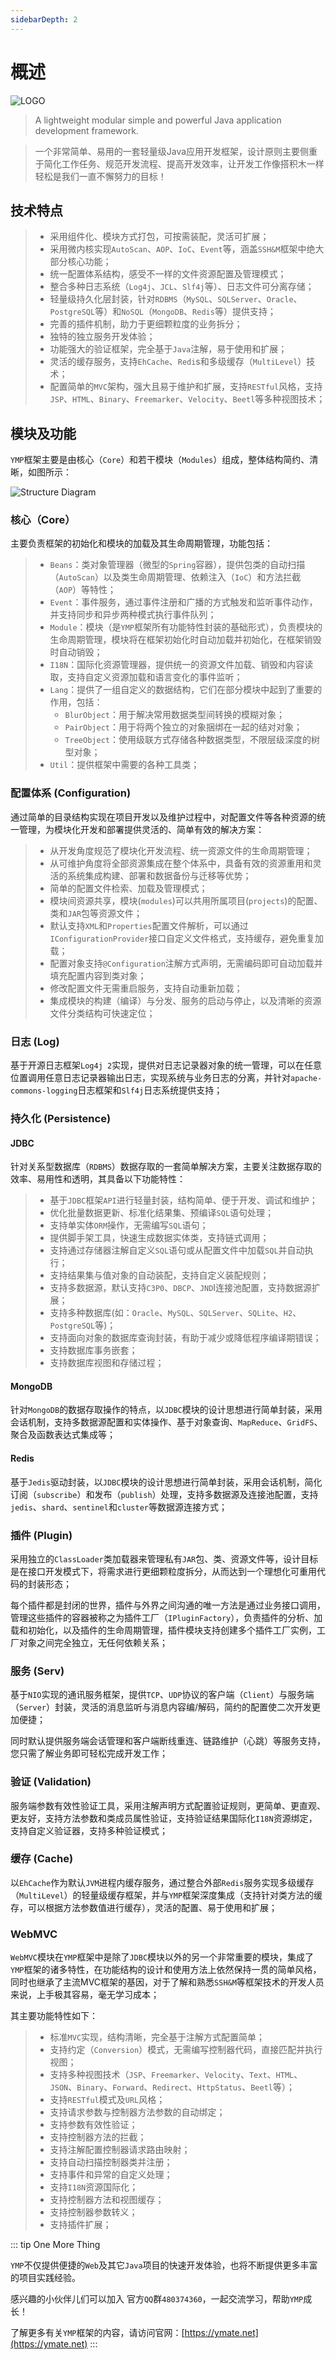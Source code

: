 ```yaml
---
sidebarDepth: 2
---
```


# 概述

<img :src="$withBase('/logo_small.png')" alt="LOGO">

> A lightweight modular simple and powerful Java application development framework.

> 一个非常简单、易用的一套轻量级Java应用开发框架，设计原则主要侧重于简化工作任务、规范开发流程、提高开发效率，让开发工作像搭积木一样轻松是我们一直不懈努力的目标！

## 技术特点

> - 采用组件化、模块方式打包，可按需装配，灵活可扩展；
> - 采用微内核实现`AutoScan`、`AOP`、`IoC`、`Event`等，涵盖`SSH&M`框架中绝大部分核心功能；
> - 统一配置体系结构，感受不一样的文件资源配置及管理模式；
> - 整合多种日志系统（`Log4j`、`JCL`、`Slf4j`等）、日志文件可分离存储；
> - 轻量级持久化层封装，针对`RDBMS`（`MySQL`、`SQLServer`、`Oracle`、`PostgreSQL`等）和`NoSQL`（`MongoDB`、`Redis`等）提供支持；
> - 完善的插件机制，助力于更细颗粒度的业务拆分；
> - 独特的独立服务开发体验；
> - 功能强大的验证框架，完全基于`Java`注解，易于使用和扩展；
> - 灵活的缓存服务，支持`EhCache`、`Redi`s和多级缓存（`MultiLevel`）技术；
> - 配置简单的`MVC`架构，强大且易于维护和扩展，支持`RESTful`风格，支持`JSP`、`HTML`、`Binary`、`Freemarker`、`Velocity`、`Beetl`等多种视图技术；

## 模块及功能

`YMP`框架主要是由核心（`Core`）和若干模块（`Modules`）组成，整体结构简约、清晰，如图所示：

<img :src="$withBase('/structure_diagram.png')" alt="Structure Diagram">

### 核心（Core）

主要负责框架的初始化和模块的加载及其生命周期管理，功能包括：

> - `Beans`：类对象管理器（微型的`Spring`容器），提供包类的自动扫描（`AutoScan`）以及类生命周期管理、依赖注入（`IoC`）和方法拦截（`AOP`）等特性；
> - `Event`：事件服务，通过事件注册和广播的方式触发和监听事件动作，并支持同步和异步两种模式执行事件队列；
> - `Module`：模块（是`YMP`框架所有功能特性封装的基础形式），负责模块的生命周期管理，模块将在框架初始化时自动加载并初始化，在框架销毁时自动销毁；
> - `I18N`：国际化资源管理器，提供统一的资源文件加载、销毁和内容读取，支持自定义资源加载和语言变化的事件监听；
> - `Lang`：提供了一组自定义的数据结构，它们在部分模块中起到了重要的作用，包括：
>     + `BlurObject`：用于解决常用数据类型间转换的模糊对象；
>     + `PairObject`：用于将两个独立的对象捆绑在一起的结对对象；
>     + `TreeObject`：使用级联方式存储各种数据类型，不限层级深度的树型对象；
> - `Util`：提供框架中需要的各种工具类；

### 配置体系 (Configuration)

通过简单的目录结构实现在项目开发以及维护过程中，对配置文件等各种资源的统一管理，为模块化开发和部署提供灵活的、简单有效的解决方案：

> - 从开发角度规范了模块化开发流程、统一资源文件的生命周期管理；
> - 从可维护角度将全部资源集成在整个体系中，具备有效的资源重用和灵活的系统集成构建、部署和数据备份与迁移等优势；
> - 简单的配置文件检索、加载及管理模式；
> - 模块间资源共享，模块(`modules`)可以共用所属项目(`projects`)的配置、类和`JAR`包等资源文件；
> - 默认支持`XML`和`Properties`配置文件解析，可以通过`IConfigurationProvider`接口自定义文件格式，支持缓存，避免重复加载；
> - 配置对象支持`@Configuration`注解方式声明，无需编码即可自动加载并填充配置内容到类对象；
> - 修改配置文件无需重启服务，支持自动重新加载；
> - 集成模块的构建（编译）与分发、服务的启动与停止，以及清晰的资源文件分类结构可快速定位；

### 日志 (Log)

基于开源日志框架`Log4j 2`实现，提供对日志记录器对象的统一管理，可以在任意位置调用任意日志记录器输出日志，实现系统与业务日志的分离，并针对`apache-commons-logging`日志框架和`Slf4j`日志系统提供支持；

### 持久化 (Persistence)

#### JDBC

针对关系型数据库（`RDBMS`）数据存取的一套简单解决方案，主要关注数据存取的效率、易用性和透明，其具备以下功能特性：

> - 基于`JDBC`框架`API`进行轻量封装，结构简单、便于开发、调试和维护；
> - 优化批量数据更新、标准化结果集、预编译`SQL`语句处理；
> - 支持单实体`ORM`操作，无需编写`SQL`语句；
> - 提供脚手架工具，快速生成数据实体类，支持链式调用；
> - 支持通过存储器注解自定义`SQL`语句或从配置文件中加载`SQL`并自动执行；
> - 支持结果集与值对象的自动装配，支持自定义装配规则；
> - 支持多数据源，默认支持`C3P0`、`DBCP`、`JND`I连接池配置，支持数据源扩展；
> - 支持多种数据库(如：`Oracle`、`MySQL`、`SQLServer`、`SQLite`、`H2`、`PostgreSQL`等)；
> - 支持面向对象的数据库查询封装，有助于减少或降低程序编译期错误；
> - 支持数据库事务嵌套；
> - 支持数据库视图和存储过程；

#### MongoDB

针对`MongoDB`的数据存取操作的特点，以`JDBC`模块的设计思想进行简单封装，采用会话机制，支持多数据源配置和实体操作、基于对象查询、`MapReduce`、`GridFS`、聚合及函数表达式集成等；

#### Redis

基于`Jedis`驱动封装，以`JDBC`模块的设计思想进行简单封装，采用会话机制，简化订阅（`subscribe`）和发布（`publish`）处理，支持多数据源及连接池配置，支持`jedis`、`shard`、`sentinel`和`cluster`等数据源连接方式；

### 插件 (Plugin)

采用独立的`ClassLoader`类加载器来管理私有`JAR`包、类、资源文件等，设计目标是在接口开发模式下，将需求进行更细颗粒度拆分，从而达到一个理想化可重用代码的封装形态；

每个插件都是封闭的世界，插件与外界之间沟通的唯一方法是通过业务接口调用，管理这些插件的容器被称之为插件工厂（`IPluginFactory`），负责插件的分析、加载和初始化，以及插件的生命周期管理，插件模块支持创建多个插件工厂实例，工厂对象之间完全独立，无任何依赖关系；

### 服务 (Serv)

基于`NIO`实现的通讯服务框架，提供`TCP`、`UDP`协议的客户端（`Client`）与服务端（`Server`）封装，灵活的消息监听与消息内容编/解码，简约的配置使二次开发更加便捷；

同时默认提供服务端会话管理和客户端断线重连、链路维护（心跳）等服务支持，您只需了解业务即可轻松完成开发工作；

### 验证 (Validation)

服务端参数有效性验证工具，采用注解声明方式配置验证规则，更简单、更直观、更友好，支持方法参数和类成员属性验证，支持验证结果国际化`I18N`资源绑定，支持自定义验证器，支持多种验证模式；

### 缓存 (Cache)

以`EhCache`作为默认`JVM`进程内缓存服务，通过整合外部`Redis`服务实现多级缓存（`MultiLevel`）的轻量级缓存框架，并与`YMP`框架深度集成（支持针对类方法的缓存，可以根据方法参数值进行缓存），灵活的配置、易于使用和扩展；

### WebMVC

`WebMVC`模块在`YMP`框架中是除了`JDBC`模块以外的另一个非常重要的模块，集成了`YMP`框架的诸多特性，在功能结构的设计和使用方法上依然保持一贯的简单风格，同时也继承了主流MVC框架的基因，对于了解和熟悉`SSH&M`等框架技术的开发人员来说，上手极其容易，毫无学习成本；

其主要功能特性如下：

> - 标准`MVC`实现，结构清晰，完全基于注解方式配置简单；
> - 支持约定（`Conversion`）模式，无需编写控制器代码，直接匹配并执行视图；
> - 支持多种视图技术（`JSP`、`Freemarker`、`Velocity`、`Text`、`HTML`、`JSON`、`Binary`、`Forward`、`Redirect`、`HttpStatus`、`Beetl`等）；
> - 支持`RESTful`模式及`URL`风格；
> - 支持请求参数与控制器方法参数的自动绑定；
> - 支持参数有效性验证；
> - 支持控制器方法的拦截；
> - 支持注解配置控制器请求路由映射；
> - 支持自动扫描控制器类并注册；
> - 支持事件和异常的自定义处理；
> - 支持`I18N`资源国际化；
> - 支持控制器方法和视图缓存；
> - 支持控制器参数转义；
> - 支持插件扩展；

::: tip One More Thing

`YMP`不仅提供便捷的`Web`及其它`Java`项目的快速开发体验，也将不断提供更多丰富的项目实践经验。

感兴趣的小伙伴儿们可以加入 官方`QQ`群`480374360`，一起交流学习，帮助`YMP`成长！

了解更多有关`YMP`框架的内容，请访问官网：[https://ymate.net](https://ymate.net)
:::
